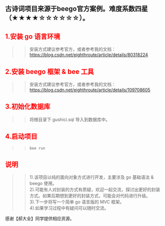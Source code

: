 
古诗词项目来源于beego官方案例。难度系数四星（★★★★☆☆☆☆☆☆）。
-------

<font color='red'>1.安装 go 语言环境</font> 
-------
>>安装方式建议参考官方，或者参考我的文档：https://blog.csdn.net/eighthroute/article/details/80318224  


<font color='red'>2.安装 beego 框架 & bee 工具</font>   
-------
>>安装方式建议参考官方，或者参考我的文档：https://blog.csdn.net/eighthroute/article/details/109708605


<font color='red'>3.初始化数据库</font>  
-------
>>将根目录下 gushici.sql 导入到数据库中。  


<font color='red'>4.启动项目</font>  
-------
>> ``
 bee run
``


<font color='red'>说明</font>  
-------
>>1).该项目以纯的面向对象方式进行开发，主要涉及 go 基础语法 & beego 使用。<br/>
2).可能有人对封装的方式有质疑，欢迎一起交流，探讨出更好的封装方式。如果后期想到更好的封装方式，可能会对代码进行升级。<br/>
3).下一步将写一个简单 go 语言版的 MVC 框架。<br/>
4).如果学习过程中有疑问可以随时交流。<br/>

感谢【郝大全】同学提供相应资源。  

